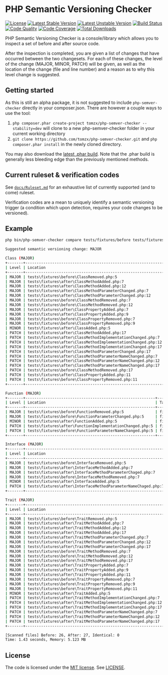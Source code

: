 # PHP Semantic Versioning Checker

[![License](https://poser.pugx.org/tomzx/php-semver-checker/license.svg)](https://packagist.org/packages/tomzx/php-semver-checker)
[![Latest Stable Version](https://poser.pugx.org/tomzx/php-semver-checker/v/stable.svg)](https://packagist.org/packages/tomzx/php-semver-checker)
[![Latest Unstable Version](https://poser.pugx.org/tomzx/php-semver-checker/v/unstable.svg)](https://packagist.org/packages/tomzx/php-semver-checker)
[![Build Status](https://img.shields.io/travis/tomzx/php-semver-checker.svg)](https://travis-ci.org/tomzx/php-semver-checker)
[![Code Quality](https://img.shields.io/scrutinizer/g/tomzx/php-semver-checker.svg)](https://scrutinizer-ci.com/g/tomzx/php-semver-checker/code-structure)
[![Code Coverage](https://img.shields.io/scrutinizer/coverage/g/tomzx/php-semver-checker.svg)](https://scrutinizer-ci.com/g/tomzx/php-semver-checker)
[![Total Downloads](https://img.shields.io/packagist/dt/tomzx/php-semver-checker.svg)](https://packagist.org/packages/tomzx/php-semver-checker)

PHP Semantic Versioning Checker is a console/library which allows you to inspect a set of before and after source code.

After the inspection is completed, you are given a list of changes that have occurred between the two changesets. For each of these changes, the level of the change (MAJOR, MINOR, PATCH) will be given, as well as the location of the change (file and line number) and a reason as to why this level change is suggested.

## Getting started

As this is still an alpha package, it is not suggested to include `php-semver-checker` directly in your composer.json. There are however a couple ways to use the tool:

1. `php composer.phar create-project tomzx/php-semver-checker --stability=dev` will clone to a new php-semver-checker folder in your current working directory
2. `git clone https://github.com/tomzx/php-semver-checker.git` and `php composer.phar install` in the newly cloned directory.

You may also download the [latest .phar build](https://github.com/tomzx/php-semver-checker/releases). Note that the .phar build is generally less bleeding edge than the previously mentioned methods.

## Current ruleset & verification codes

See [`docs/Ruleset.md`](docs/Ruleset.md) for an exhaustive list of currently supported (and to come) ruleset.

Verification codes are a mean to uniquely identify a semantic versioning trigger (a condition which upon detection, requires your code changes to be versioned).

## Example

```bash
php bin/php-semver-checker compare tests/fixtures/before tests/fixtures/after

Suggested semantic versioning change: MAJOR

Class (MAJOR)
+-------+--------------------------------------------------------------+------------------------------------------------------------+--------------------------------------------+------+
| Level | Location                                                     | Target                                                     | Reason                                     | Code |
+-------+--------------------------------------------------------------+------------------------------------------------------------+--------------------------------------------+------+
| MAJOR | tests\fixtures\before\ClassRemoved.php:5                     | fixtures\ClassRemoved                                      | Class was removed.                         | V005 |
| MAJOR | tests\fixtures\after\ClassMethodAdded.php:7                  | fixtures\ClassMethodAdded::publicMethod                    | [public] Method has been added.            | V015 |
| MAJOR | tests\fixtures\after\ClassMethodAdded.php:12                 | fixtures\ClassMethodAdded::protectedMethod                 | [protected] Method has been added.         | V016 |
| MAJOR | tests\fixtures\after\ClassMethodParameterChanged.php:7       | fixtures\ClassMethodParameterChanged::publicMethod         | [public] Method parameter changed.         | V010 |
| MAJOR | tests\fixtures\after\ClassMethodParameterChanged.php:12      | fixtures\ClassMethodParameterChanged::protectedMethod      | [protected] Method parameter changed.      | V011 |
| MAJOR | tests\fixtures\before\ClassMethodRemoved.php:7               | fixtures\ClassMethodRemoved::publicMethod                  | [public] Method has been removed.          | V006 |
| MAJOR | tests\fixtures\before\ClassMethodRemoved.php:12              | fixtures\ClassMethodRemoved::protectedMethod               | [protected] Method has been removed.       | V007 |
| MAJOR | tests\fixtures\after\ClassPropertyAdded.php:7                | fixtures\ClassPropertyAdded::$a                            | [public] Property has been added.          | V019 |
| MAJOR | tests\fixtures\after\ClassPropertyAdded.php:9                | fixtures\ClassPropertyAdded::$b                            | [protected] Property has been added.       | V020 |
| MAJOR | tests\fixtures\before\ClassPropertyRemoved.php:7             | fixtures\ClassPropertyRemoved::$a                          | [public] Property has been removed.        | V008 |
| MAJOR | tests\fixtures\before\ClassPropertyRemoved.php:9             | fixtures\ClassPropertyRemoved::$b                          | [protected] Property has been removed.     | V009 |
| MINOR | tests\fixtures\after\ClassAdded.php:5                        | fixtures\ClassAdded                                        | Class was added.                           | V014 |
| PATCH | tests\fixtures\after\ClassMethodAdded.php:17                 | fixtures\ClassMethodAdded::privateMethod                   | [private] Method has been added.           | V028 |
| PATCH | tests\fixtures\after\ClassMethodImplementationChanged.php:7  | fixtures\ClassMethodImplementationChanged::publicMethod    | [public] Method implementation changed.    | V023 |
| PATCH | tests\fixtures\after\ClassMethodImplementationChanged.php:12 | fixtures\ClassMethodImplementationChanged::protectedMethod | [protected] Method implementation changed. | V024 |
| PATCH | tests\fixtures\after\ClassMethodImplementationChanged.php:17 | fixtures\ClassMethodImplementationChanged::privateMethod   | [private] Method implementation changed.   | V025 |
| PATCH | tests\fixtures\after\ClassMethodParameterChanged.php:17      | fixtures\ClassMethodParameterChanged::privateMethod        | [private] Method parameter changed.        | V031 |
| PATCH | tests\fixtures\after\ClassMethodParameterNameChanged.php:7   | fixtures\ClassMethodParameterNameChanged::publicMethod     | [public] Method parameter name changed.    | V060 |
| PATCH | tests\fixtures\after\ClassMethodParameterNameChanged.php:12  | fixtures\ClassMethodParameterNameChanged::protectedMethod  | [protected] Method parameter name changed. | V061 |
| PATCH | tests\fixtures\after\ClassMethodParameterNameChanged.php:17  | fixtures\ClassMethodParameterNameChanged::privateMethod    | [private] Method parameter name changed.   | V062 |
| PATCH | tests\fixtures\before\ClassMethodRemoved.php:17              | fixtures\ClassMethodRemoved::privateMethod                 | [private] Method has been removed.         | V029 |
| PATCH | tests\fixtures\after\ClassPropertyAdded.php:11               | fixtures\ClassPropertyAdded::$c                            | [private] Property has been added.         | V026 |
| PATCH | tests\fixtures\before\ClassPropertyRemoved.php:11            | fixtures\ClassPropertyRemoved::$c                          | [private] Property has been removed.       | V027 |
+-------+--------------------------------------------------------------+------------------------------------------------------------+--------------------------------------------+------+

Function (MAJOR)
+-------+----------------------------------------------------------+-----------------------------------------------------------------------+----------------------------------+------+
| Level | Location                                                 | Target                                                                | Reason                           | Code |
+-------+----------------------------------------------------------+-----------------------------------------------------------------------+----------------------------------+------+
| MAJOR | tests\fixtures\before\FunctionRemoved.php:5              | fixtures\functionRemoved::functionRemoved                             | Function has been removed.       | V001 |
| MAJOR | tests\fixtures\before\FunctionParameterChanged.php:5     | fixtures\functionParameterChanged::functionParameterChanged           | Function parameter changed.      | V002 |
| MINOR | tests\fixtures\after\FunctionAdded.php:5                 | fixtures\functionAdded::functionAdded                                 | Function has been added.         | V003 |
| PATCH | tests\fixtures\after\FunctionImplementationChanged.php:5 | fixtures\functionImplementationChanged::functionImplementationChanged | Function implementation changed. | V004 |
| PATCH | tests\fixtures\before\FunctionParameterNameChanged.php:5 | fixtures\functionParameterNameChanged::functionParameterNameChanged   | Function parameter name changed. | V067 |
+-------+----------------------------------------------------------+-----------------------------------------------------------------------+----------------------------------+------+

Interface (MAJOR)
+-------+---------------------------------------------------------------+------------------------------------------------------------+-----------------------------------------+------+
| Level | Location                                                      | Target                                                     | Reason                                  | Code |
+-------+---------------------------------------------------------------+------------------------------------------------------------+-----------------------------------------+------+
| MAJOR | tests\fixtures\before\InterfaceRemoved.php:5                  | fixtures\InterfaceRemoved                                  | Interface was removed.                  | V033 |
| MAJOR | tests\fixtures\after\InterfaceMethodAdded.php:7               | fixtures\InterfaceMethodAdded::newMethod                   | [public] Method has been added.         | V034 |
| MAJOR | tests\fixtures\after\InterfaceMethodParameterChaged.php:7     | fixtures\InterfaceMethodParameterChanged::newMethod        | [public] Method parameter changed.      | V036 |
| MAJOR | tests\fixtures\before\InterfaceMethodRemoved.php:7            | fixtures\InterfaceMethodRemoved::newMethod                 | [public] Method has been removed.       | V035 |
| MINOR | tests\fixtures\after\InterfaceAdded.php:5                     | fixtures\InterfaceAdded                                    | Interface was added.                    | V032 |
| PATCH | tests\fixtures\after\InterfaceMethodParameterNameChaged.php:7 | fixtures\InterfaceMethodParameterNameChanged::publicMethod | [public] Method parameter name changed. | V063 |
+-------+---------------------------------------------------------------+------------------------------------------------------------+-----------------------------------------+------+

Trait (MAJOR)
+-------+--------------------------------------------------------------+------------------------------------------------------------+--------------------------------------------+------+
| Level | Location                                                     | Target                                                     | Reason                                     | Code |
+-------+--------------------------------------------------------------+------------------------------------------------------------+--------------------------------------------+------+
| MAJOR | tests\fixtures\before\TraitRemoved.php:5                     | fixtures\TraitRemoved                                      | Trait was removed.                         | V037 |
| MAJOR | tests\fixtures\after\TraitMethodAdded.php:7                  | fixtures\TraitMethodAdded::publicMethod                    | [public] Method has been added.            | V047 |
| MAJOR | tests\fixtures\after\TraitMethodAdded.php:12                 | fixtures\TraitMethodAdded::protectedMethod                 | [protected] Method has been added.         | V048 |
| MAJOR | tests\fixtures\after\TraitMethodAdded.php:17                 | fixtures\TraitMethodAdded::privateMethod                   | [private] Method has been added.           | V057 |
| MAJOR | tests\fixtures\after\TraitMethodParameterChanged.php:7       | fixtures\TraitMethodParameterChanged::publicMethod         | [public] Method parameter changed.         | V042 |
| MAJOR | tests\fixtures\after\TraitMethodParameterChanged.php:12      | fixtures\TraitMethodParameterChanged::protectedMethod      | [protected] Method parameter changed.      | V043 |
| MAJOR | tests\fixtures\after\TraitMethodParameterChanged.php:17      | fixtures\TraitMethodParameterChanged::privateMethod        | [private] Method parameter changed.        | V059 |
| MAJOR | tests\fixtures\before\TraitMethodRemoved.php:7               | fixtures\TraitMethodRemoved::publicMethod                  | [public] Method has been removed.          | V038 |
| MAJOR | tests\fixtures\before\TraitMethodRemoved.php:12              | fixtures\TraitMethodRemoved::protectedMethod               | [protected] Method has been removed.       | V039 |
| MAJOR | tests\fixtures\before\TraitMethodRemoved.php:17              | fixtures\TraitMethodRemoved::privateMethod                 | [private] Method has been removed.         | V058 |
| MAJOR | tests\fixtures\after\TraitPropertyAdded.php:7                | fixtures\TraitPropertyAdded::$a                            | [public] Property has been added.          | V049 |
| MAJOR | tests\fixtures\after\TraitPropertyAdded.php:9                | fixtures\TraitPropertyAdded::$b                            | [protected] Property has been added.       | V050 |
| MAJOR | tests\fixtures\after\TraitPropertyAdded.php:11               | fixtures\TraitPropertyAdded::$c                            | [private] Property has been added.         | V055 |
| MAJOR | tests\fixtures\before\TraitPropertyRemoved.php:7             | fixtures\TraitPropertyRemoved::$a                          | [public] Property has been removed.        | V040 |
| MAJOR | tests\fixtures\before\TraitPropertyRemoved.php:9             | fixtures\TraitPropertyRemoved::$b                          | [protected] Property has been removed.     | V041 |
| MAJOR | tests\fixtures\before\TraitPropertyRemoved.php:11            | fixtures\TraitPropertyRemoved::$c                          | [private] Property has been removed.       | V056 |
| MINOR | tests\fixtures\after\TraitAdded.php:5                        | fixtures\TraitAdded                                        | Trait was added.                           | V046 |
| PATCH | tests\fixtures\after\TraitMethodImplementationChanged.php:7  | fixtures\TraitMethodImplementationChanged::publicMethod    | [public] Method implementation changed.    | V052 |
| PATCH | tests\fixtures\after\TraitMethodImplementationChanged.php:12 | fixtures\TraitMethodImplementationChanged::protectedMethod | [protected] Method implementation changed. | V053 |
| PATCH | tests\fixtures\after\TraitMethodImplementationChanged.php:17 | fixtures\TraitMethodImplementationChanged::privateMethod   | [private] Method implementation changed.   | V054 |
| PATCH | tests\fixtures\after\TraitMethodParameterNameChanged.php:7   | fixtures\TraitMethodParameterNameChanged::publicMethod     | [public] Method parameter name changed.    | V064 |
| PATCH | tests\fixtures\after\TraitMethodParameterNameChanged.php:12  | fixtures\TraitMethodParameterNameChanged::protectedMethod  | [protected] Method parameter name changed. | V065 |
| PATCH | tests\fixtures\after\TraitMethodParameterNameChanged.php:17  | fixtures\TraitMethodParameterNameChanged::privateMethod    | [private] Method parameter name changed.   | V066 |
+-------+--------------------------------------------------------------+------------------------------------------------------------+--------------------------------------------+------+

[Scanned files] Before: 26, After: 27, Identical: 0
Time: 1.43 seconds, Memory: 5.123 MB
```
 
## License

The code is licensed under the [MIT license](http://choosealicense.com/licenses/mit/). See [LICENSE](LICENSE).
